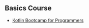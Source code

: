 ## Basics Course

* [Kotlin Bootcamp for Programmers](https://www.udacity.com/course/kotlin-bootcamp-for-programmers--ud9011)